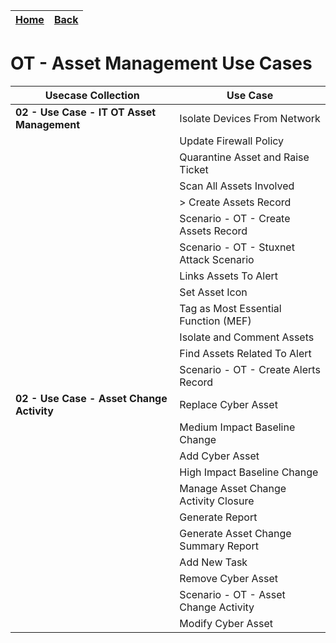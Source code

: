 | [Home](../../README.md) |  [Back](../itot-usecases.md) | 
|----------------------|---------------------|



# OT - Asset Management Use Cases


| Usecase Collection                        | Use Case                                                         |
|------------------------------------------|--------------------------------------------------------------------|
| **02 - Use Case - IT OT Asset Management** | Isolate Devices From Network                                      |
|                                          | Update Firewall Policy                                             |
|                                          | Quarantine Asset and Raise Ticket                                  |
|                                          | Scan All Assets Involved                                          |
|                                          | > Create Assets Record                                            |
|                                          | Scenario - OT - Create Assets Record                              |
|                                          | Scenario - OT - Stuxnet Attack Scenario                           |
|                                          | Links Assets To Alert                                             |
|                                          | Set Asset Icon                                                    |
|                                          | Tag as Most Essential Function (MEF)                             |
|                                          | Isolate and Comment Assets                                        |
|                                          | Find Assets Related To Alert                                      |
|                                          | Scenario - OT - Create Alerts Record                              |
| **02 - Use Case - Asset Change Activity** | Replace Cyber Asset                                              |
|                                          | Medium Impact Baseline Change                                      |
|                                          | Add Cyber Asset                                                  |
|                                          | High Impact Baseline Change                                        |
|                                          | Manage Asset Change Activity Closure                                |
|                                          | Generate Report                                                   |
|                                          | Generate Asset Change Summary Report                               |
|                                          | Add New Task                                                     |
|                                          | Remove Cyber Asset                                                |
|                                          | Scenario - OT - Asset Change Activity                             |
|                                          | Modify Cyber Asset                                               |





